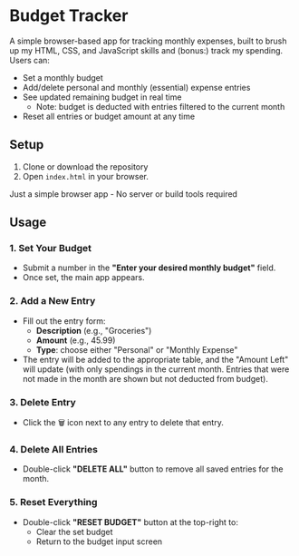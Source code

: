# Budget Tracker

A simple browser-based app for tracking monthly expenses, built to brush up my HTML, CSS, and JavaScript skills and (bonus:) track my spending. Users can:

- Set a monthly budget
- Add/delete personal and monthly (essential) expense entries
- See updated remaining budget in real time
    - Note: budget is deducted with entries filtered to the current month
- Reset all entries or budget amount at any time

## Setup

1. Clone or download the repository
2. Open `index.html` in your browser.

Just a simple browser app - No server or build tools required 

## Usage
### 1. Set Your Budget
- Submit a number in the **"Enter your desired monthly budget"** field.
- Once set, the main app appears.

### 2. Add a New Entry
- Fill out the entry form:
  - **Description** (e.g., "Groceries")
  - **Amount** (e.g., 45.99)
  - **Type**: choose either "Personal" or "Monthly Expense"
- The entry will be added to the appropriate table, and the "Amount Left" will update (with only spendings in the current month. Entries that were not made in the month are shown but not deducted from budget).

### 3. Delete Entry
- Click the 🗑️ icon next to any entry to delete that entry.

### 4. Delete All Entries
- Double-click **"DELETE ALL"** button to remove all saved entries for the month.

### 5. Reset Everything
- Double-click **"RESET BUDGET"** button at the top-right to:
  - Clear the set budget
  - Return to the budget input screen
